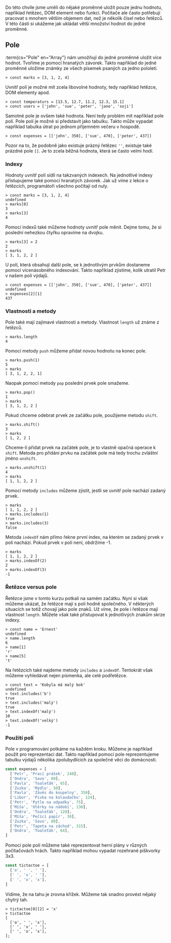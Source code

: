 Do této chvíle jsme uměli do nějaké proměnné uložit pouze jednu hodnotu, například řetězec, DOM element nebo funkci. Počítače ale často potřebují pracovat s mnohem větším objemem dat, než je několik čísel nebo řetězců. V této části si ukážeme jak ukládat větší množství hodnot do jedné proměnné.

## Pole

:term{cs="Pole" en="Array"} nám umožňují do jedné proměnné uložit více hodnot. 
Tvoříme je pomocí hranatých závorek. Takto například do jedné proměnné uložíme známky ze všech písemek psaných za jedno pololetí.

```jscon
> const marks = [3, 1, 2, 4]
```

Uvnitř polí je možné mít zcela libovolné hodnoty, tedy například řetězce, DOM elementy apod.

```jscon
> const temperaturs = [13.5, 12.7, 11.2, 12.3, 15.1]
> const users = ['john', 'sue', 'peter', 'jane', 'soji']
```

Samotné pole je ovšem také hodnota. Není tedy problém mít například pole polí. Pole polí je možné si představit jako tabulku. Takto může vypadat například tabulka útrat po jednom příjemném večeru v hospodě. 

```jscon
> const expenses = [['john', 350], ['sue', 470], ['peter', 437]]
```

Pozor na to, že podobně jako existuje prázný řetězec `''`, existuje také prázdné pole `[]`. Je to zcela běžná hodnota, která se často velmi hodí.

### Indexy

Hodnoty uvnitř polí sídlí na takzvaných indexech. Na jednotlivé indexy přistupujeme také pomocí hranatých závorek. Jak už víme z lekce o řetězcích, programátoři všechno počítají od nuly. 

```jscon
> const marks = [3, 1, 2, 4]
undefined
> marks[0]
3
> marks[3]
4
```

Pomocí indexů také můžeme hodnoty uvnitř pole měnit. Dejme tomu, že si poslední nehezkou čtyřku opravíme na dvojku.

```jscon
> marks[3] = 2
2
> marks
[ 3, 1, 2, 2 ]
```

U polí, která obsahují další pole, se k jednotlivým prvkům dostaneme pomocí vícenásobného indexování. Takto například zjistíme, kolik utratil Petr v našem polí výdajů.

```jscon
> const expenses = [['john', 350], ['sue', 470], ['peter', 437]]
undefined
> expenses[2][1]
437
```

### Vlastnosti a metody

Pole také mají zajímavé vlastnosti a metody. Vlastnost `length` už známe z řetězců.

```jscon
> marks.length
4
```

Pomocí metody `push` můžeme přidat novou hodnotu na konec pole.

```jscon
> marks.push(1)
5
> marks
[ 3, 1, 2, 2, 1]
```

Naopak pomocí metody `pop` poslední prvek pole smažeme.

```jscon
> marks.pop()
1
> marks
[ 3, 1, 2, 2 ]
```

Pokud chceme odebrat prvek ze začátku pole, použijeme metodu `shift`.

```jscon
> marks.shift()
3
> marks
[ 1, 2, 2 ]
```

Chceme-li přidat prvek na začátek pole, je to vlastně opačná operace k `shift`. Metoda pro přidání prvku na začátek pole má tedy trochu zvláštní jméno `unshift`.

```jscon
> marks.unshift(1)
4
> marks
[ 1, 1, 2, 2 ]
```

Pomocí metody `includes` můžeme zjistit, jestli se uvnitř pole nachází zadaný prvek.

```jscon
> marks
[ 1, 1, 2, 2 ]
> marks.includes(1)
true
> marks.includes(3)
false
```

Metoda `indexOf` nám přímo řekne první index, na kterém se zadaný prvek v poli nachází. Pokud prvek v poli není, obdržíme -1.

```jscon
> marks
[ 1, 1, 2, 2 ]
> marks.indexOf(2)
2
> marks.indexOf(3)
-1
```

### Řetězce versus pole

Řetězce jsme v tomto kurzu potkali na samém začátku. Nyní si však můžeme ukázat, že řetězce mají s poli hodně společného. V některých situacích se totiž chovají jako pole znaků. Už víme, že pole i řetězce mají vlastnost `length`. Můžete však také přistupovat k jednotlivých znakům skrze indexy.

```jscon
> const name = 'Ernest'
undefined
> name.length
6
> name[1]
'r'
> name[5]
't'
```

Na řetězcích také najdeme metody `includes` a `indexOf`. Tentokrát však můžeme vyhledávat nejen písmenka, ale celé podřetězce.

```jscon
> const text = 'Kobyla má malý bok'
undefined
> text.includes('b')
true
> text.includes('malý')
true
> text.indexOf('malý')
10
> text.indexOf('velký')
-1
```

### Použití polí

Pole v programování potkáme na každém kroku. Můžeme je například použít pro reprezentaci dat. Takto například pomocí pole reprezentujeme tabulku výdajů několika zpolubydlících za společné věci do domácnosti.

```js
const expenses = [
  ['Petr', 'Prací prášek', 240],
  ['Ondra', 'Savo', 80],
  ['Pavla', 'Toaleťák', 65],
  ['Zuzka', 'Mýdlo', 50],
  ['Pavla', 'Závěs do koupelny', 350],
  ['Libor', 'Pivka na kolaudačku', 124],
  ['Petr', 'Pytle na odpadky', 75],
  ['Míša', 'Utěrky na nádobí', 130],
  ['Ondra', 'Toaleťák', 120],
  ['Míša', 'Pečící papír', 30],
  ['Zuzka', 'Savo', 80],
  ['Petr', 'Tapeta na záchod', 315],
  ['Ondra', 'Toaleťák', 64],
]
```

Pomocí pole polí můžeme také reprezentovat herní plány v různých počítačovách hrách. Takto například mohou vypadat rozehrané piškvorky 3x3.

```js
const tictactoe = [
  ['o', ' ', ' '],
  [' ', 'x', ' '],
  [' ', 'o', 'x'],
]
```

Vidíme, že na tahu je zrovna křížek. Můžeme tak snadno provést nějaký chytrý tah.

```jscon
> tictactoe[0][2] = 'x'
> tictactoe
[
  ['o', ' ', 'x'],
  [' ', 'x', ' '],
  [' ', 'o', 'x'],
];
```
